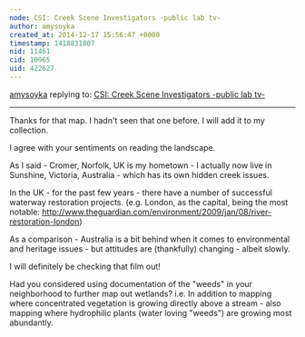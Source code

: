 ```yaml
---
node: CSI: Creek Scene Investigators -public lab tv-
author: amysoyka
created_at: 2014-12-17 15:56:47 +0000
timestamp: 1418831807
nid: 11461
cid: 10965
uid: 422627
---
```




[amysoyka](../profile/amysoyka) replying to: [CSI: Creek Scene Investigators -public lab tv-](../notes/mathew/12-15-2014/csi-creek-scene-investigators-public-lab-tv)

----
Thanks for that map. I hadn't seen that one before. I will add it to my collection.

I agree with your sentiments on reading the landscape.

As I said - Cromer, Norfolk, UK is my hometown - I actually now live in Sunshine, Victoria, Australia - which has its own hidden creek issues.

In the UK - for the past few years - there have a number of successful waterway restoration projects.
(e.g. London, as the capital, being the most notable: http://www.theguardian.com/environment/2009/jan/08/river-restoration-london)

As a comparison - Australia is a bit behind when it comes to environmental and heritage issues - but attitudes are (thankfully) changing - albeit slowly.

I will definitely be checking that film out!

Had you considered using documentation of the "weeds" in your neighborhood to further map out wetlands?
i.e. In addition to mapping where concentrated vegetation is growing directly above a stream - also mapping where hydrophilic plants (water loving "weeds") are growing most abundantly.
